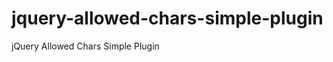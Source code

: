 jquery-allowed-chars-simple-plugin
==================================

jQuery Allowed Chars Simple Plugin
